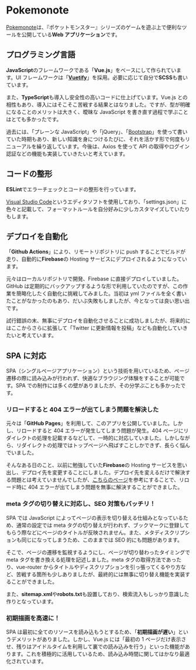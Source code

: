 # Pokemonote

[Pokemonote](https://pokemonote.com/)は、『ポケットモンスター』シリーズのゲームを遊ぶ上で便利なツールを公開している**Web アプリケーション**です。

## プログラミング言語

**JavaScript**のフレームワークである「**Vue.js**」をベースにして作られています。UI フレームワークは「**[Vuetify](https://vuetifyjs.com/)**」を採用。必要に応じて自分で**SCSS**も書いています。

また、**TypeScript**も導入し安全性の高いコードに仕上げています。Vue.js との相性もあり、導入にはそこそこ苦戦する結果とはなりました。ですが、型が明確になることのメリットは大きく、曖昧な JavaScript を書き直す過程で学ぶことはとても多かったです。

過去には、「プレーンな JavaScript」や「jQuery」、「[Bootstrap](https://getbootstrap.jp/)」を使って書いていた時期もあり、新しい知識を身につけるたびに、それを活かす形で何度もリニューアルを繰り返しています。今後は、Axios を使って API の取得やログイン認証などの機能も実装していきたいと考えています。

## コードの整形

**ESLint**でエラーチェックとコードの整形を行っています。

[Visual Studio Code](https://code.visualstudio.com/)というエディタソフトを使用しており、「settings.json」に色々と記載して、フォーマットルールを自分好みに少しカスタマイズしていたりもします。

## デプロイを自動化

「**Github Actions**」により、リモートリポジトリに push することでビルドが走り、自動的に**Firebase**の Hosting サービスにデプロイされるようになっています。

元々はローカルリポジトリで開発、Firebase に直接デプロイしていました。GitHub は定期的にバックアップするような形で利用していたのですが、この作業を簡略化したく自動化に挑戦してみました。当初は yml ファイルを全く書いたことがなかったのもあり、だいぶ失敗もしましたが、今となっては良い思い出です。

試行錯誤の末、無事にデプロイを自動化させることに成功しましたが、将来的にはここからさらに拡張して「Twitter に更新情報を投稿」なども自動化していきたいと考えています。

## SPA に対応

SPA（シングルページアプリケーション）という技術を用いているため、ページ遷移の際に読み込みが行われず、快適なブラウジング体験をすることが可能です。SPA での制作には多くの壁がありましたが、その分学ぶことも多かったです。

### リロードすると 404 エラーが出てしまう問題を解決した

元々は「**GitHub Pages**」を利用して、このアプリを公開していました。しかし、リロードすると 404 エラーが発生してしまう問題が発生。404 ページにリダイレクトの処理を記載するなどして、一時的に対応していました。しかしながら、リダイレクトの処理ではトップページへ飛ばすことしかできず、長らく悩んでいました。

そんなある日のこと、以前に勉強していた**Firebase**の Hosting サービスを思い出し、デプロイ先を変更することにしました。デプロイ先を変えるだけで解決する問題とは考えていませんでしたが、[こちらのページ](https://router.vuejs.org/ja/guide/essentials/history-mode.html#%E3%82%B5%E3%83%BC%E3%83%90%E3%83%BC%E3%81%AE%E8%A8%AD%E5%AE%9A%E4%BE%8B)を参考にすることで、リロード時に 404 エラーが出てしまう問題を無事に解決することができました。

### meta タグの切り替えに対応し、SEO 対策もバッチリ！

SPA では JavaScript によってページの表示を切り替える仕組みとなっているため、通常の設定では meta タグの切り替えが行われず、ブックマークに登録してもらう際などにページのタイトルが反映されません。また、メタディスクリプションも同じになってしまうため、このままでは SEO 的にも問題があります。

そこで、ページの遷移を監視するようにし、ページが切り替わったタイミングで meta タグを書き換える処理を記述しました。meta タグの取得方法であったり、vue-router からタイトルやディスクリプションを引っ張ってくるやり方など、苦戦する箇所も少しありましたが、最終的には無事に切り替え機能を実装することができました。

また、**sitemap.xml**や**robots.txt**も設置しており、検索流入もしっかり意識した作りとなっています。

### 初期描画を高速に！

SPA は最初に全てのリソースを読み込もうとするため、「**初期描画が遅い**」というデメリットがありました。しかし、Vue.js には「最初の 1 ページだけ表示させ、残りはアイドルタイムを利用して裏での読み込みを行う」といった機能があります。これを積極的に活用しているため、読み込み時間に関してはかなり最適化されています。
